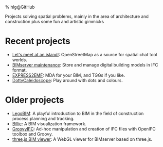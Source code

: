 % hlg@GitHub

Projects solving spatial problems, mainly in the area of architecture and construction plus some fun and artistic gimmicks 

Recent projects
=================
* [Let's meet at an island!](https://hlg.github.io/wamap): OpenStreetMap as a source for spatial chat tool worlds.
* [BIMserver maintenance](https://github.com/opensourcebim/bimserver): Store and manage digital building models in IFC format.
* [EXPRESS2EMF](https://github.com/hlg/EXPRESS2EMF): MDA for your BIM, and TGGs if you like.
* [DottyCaleidoscope](https://hlg.github.io/DottyCaleidoscope/): Play around with dots and colours.

Older projects
===================

* [LegoBIM](https://github.com/hlg/LegoBIM): A playful introduction to BIM in the field of construction process planning and tracking.
* [Billie](http://hlg.github.io/billie): A BIM visualization framework.
* [GroovyIFC](http://github.com/hlg/GroovyIFC): Ad-hoc manipulation and creation of IFC files with OpenIFC toolbox and Groovy.
* [three.js BIM viewer](https://github.com/opensourceBIM/WebGL-threeJS): A WebGL viewer for BIMserver based on three.js.

